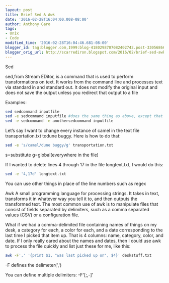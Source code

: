 ```yaml
---
layout: post
title: Brief Sed & Awk
date: '2016-02-28T16:04:00.008-08:00'
author: Anthony Garo
tags:
- Unix
- Code
modified_time: '2016-02-28T16:04:46.681-08:00'
blogger_id: tag:blogger.com,1999:blog-4180298707082402742.post-330568664393824042
blogger_orig_url: http://scarrediron.blogspot.com/2016/02/brief-sed-awk.html
---
```


Sed 

sed,from Stream EDitor, is a command that is used to perform transformations on text. It works from the command line and processes text via standard in and standard out. It does not modify the original input and does not save the output unless you redirect that output to a file

Examples:


```bash
sed sedcommand inputfile
sed -e sedcommand inputfile #does the same thing as above, except that it specifically denotes the command to run
sed -e sedcommand -e anothersedcommand inputfile
```
Let’s say I want to change every instance of camel in the text file transportation.txt todune buggy.
Here is how to do that:

```bash
sed -e 's/camel/dune buggy/g' transportation.txt
```

s=substitute
g=global(everywhere in the file)

If I wanted to delete lines 4 through 17 in the file longtext.txt, I would do this:

```bash
sed -e '4,17d' longtext.txt
```

You can use other things in place of the line numbers such as regex

Awk
A small programming language for processing strings. It takes in text, transforms it in whatever way you tell it to, and then outputs the transformed text.
The most common use of awk is to manipulate files that consist of fields separated by delimiters, such as a comma separated values (CSV) or a configuration file.

What if we had a comma-delimited file containing names of things on my desk, a category for each, a color for each, and a date corresponding to the last time I picked that item up. 
That is 4 columns: name, category, color, and date. 
If I only really cared about the names and dates, then I could use awk to process the file quickly and list just these for me, like this:

```bash
awk -F',' '{print $1, "was last picked up on", $4}' deskstuff.txt
```

-F defines the delimeter(',')

You can define multiple delimiters:
-F'[;,-]'